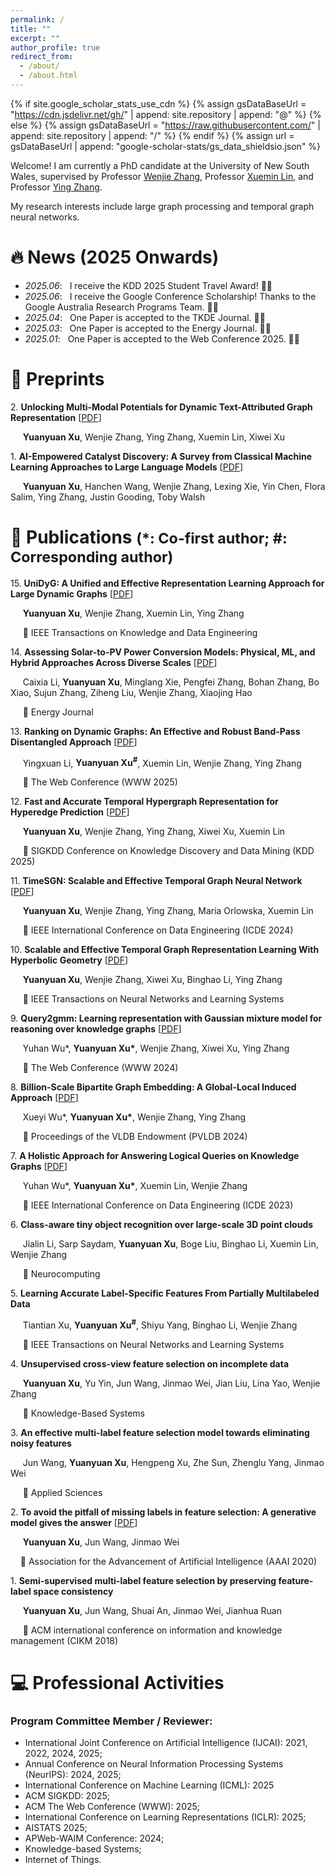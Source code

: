 ```yaml
---
permalink: /
title: ""
excerpt: ""
author_profile: true
redirect_from: 
  - /about/
  - /about.html
---
```


{% if site.google_scholar_stats_use_cdn %}
{% assign gsDataBaseUrl = "https://cdn.jsdelivr.net/gh/" | append: site.repository | append: "@" %}
{% else %}
{% assign gsDataBaseUrl = "https://raw.githubusercontent.com/" | append: site.repository | append: "/" %}
{% endif %}
{% assign url = gsDataBaseUrl | append: "google-scholar-stats/gs_data_shieldsio.json" %}

<span class='anchor' id='about-me'></span>

Welcome! I am currently a PhD candidate at the University of New South Wales, supervised by Professor [Wenjie Zhang](https://cgi.cse.unsw.edu.au/~zhangw/), Professor [Xuemin Lin](https://www.acem.sjtu.edu.cn/en/faculty/linxuemin.html), and Professor [Ying Zhang](https://profiles.uts.edu.au/Ying.Zhang).

My research interests include large graph processing and temporal graph neural networks. 
<!--I have published more than 100 papers at the top international AI conferences with total <a href='https://scholar.google.com/citations?user=DhtAFkwAAAAJ'>google scholar citations <strong><span id='total_cit'>260000+</span></strong></a> (You can also use google scholar badge <a href='https://scholar.google.com/citations?user=DhtAFkwAAAAJ'><img src="https://img.shields.io/endpoint?url={{ url | url_encode }}&logo=Google%20Scholar&labelColor=f6f6f6&color=9cf&style=flat&label=citations"></a>).-->

<span class='anchor' id='news'></span>
# 🔥 News (2025 Onwards)

- *2025.06*: &nbsp; I receive the KDD 2025 Student Travel Award! 🎉🎉
- *2025.06*: &nbsp; I receive the Google Conference Scholarship! Thanks to the Google Australia Research Programs Team. 🎉🎉
- *2025.04*: &nbsp; One Paper is accepted to the TKDE Journal. 👏👏 
- *2025.03*: &nbsp; One Paper is accepted to the Energy Journal. 👏👏 
- *2025.01*: &nbsp; One Paper is accepted to the Web Conference 2025. 👏👏 

<span class='anchor' id='preprint'></span>

# 🔖 Preprints

2\. **Unlocking Multi-Modal Potentials for Dynamic Text-Attributed Graph Representation** [[PDF](https://arxiv.org/abs/2502.19651)]

   &nbsp;&nbsp;&nbsp;&nbsp; **Yuanyuan Xu**, Wenjie Zhang, Ying Zhang, Xuemin Lin, Xiwei Xu


1\. **AI-Empowered Catalyst Discovery: A Survey from Classical Machine Learning Approaches to Large Language Models** [[PDF](https://arxiv.org/abs/2502.13626)]

   &nbsp;&nbsp;&nbsp;&nbsp; **Yuanyuan Xu**, Hanchen Wang, Wenjie Zhang, Lexing Xie, Yin Chen, Flora Salim, Ying Zhang, Justin Gooding, Toby Walsh
   

<span class='anchor' id='pubs'></span>

# 📝 Publications  <small>(*: Co-first author; #: Corresponding author) </small>

15\. **UniDyG: A Unified and Effective Representation Learning Approach for Large Dynamic Graphs** [[PDF](https://ieeexplore.ieee.org/document/10981615)]

   &nbsp;&nbsp;&nbsp;&nbsp; **Yuanyuan Xu**, Wenjie Zhang, Xuemin Lin, Ying Zhang
   
   &nbsp;&nbsp;&nbsp;&nbsp; 📍 IEEE Transactions on Knowledge and Data Engineering
<p></p> 


14\. **Assessing Solar-to-PV Power Conversion Models: Physical, ML, and Hybrid Approaches Across Diverse Scales** [[PDF](https://doi.org/10.1016/j.energy.2025.135744)]

   &nbsp;&nbsp;&nbsp;&nbsp; Caixia Li, **Yuanyuan Xu**, Minglang Xie, Pengfei Zhang, Bohan Zhang, Bo Xiao, Sujun Zhang, Ziheng Liu, Wenjie Zhang, Xiaojing Hao

   &nbsp;&nbsp;&nbsp;&nbsp; 📍 Energy Journal
<p></p>  

13\. **Ranking on Dynamic Graphs: An Effective and Robust Band-Pass Disentangled Approach** [[PDF](https://dl.acm.org/doi/10.1145/3696410.3714943)]

   &nbsp;&nbsp;&nbsp;&nbsp; Yingxuan Li, **Yuanyuan Xu<sup>#</sup>**, Xuemin Lin, Wenjie Zhang, Ying Zhang

   &nbsp;&nbsp;&nbsp;&nbsp; 📍 The Web Conference (WWW 2025)
<p></p>  

12\. **Fast and Accurate Temporal Hypergraph Representation for Hyperedge Prediction** [[PDF](https://dl.acm.org/doi/10.1145/3690624.3709327)]

   &nbsp;&nbsp;&nbsp;&nbsp; **Yuanyuan Xu**, Wenjie Zhang, Ying Zhang, Xiwei Xu, Xuemin Lin

   &nbsp;&nbsp;&nbsp;&nbsp; 📍 SIGKDD Conference on Knowledge Discovery and Data Mining (KDD 2025)

<p></p>

11\. **TimeSGN: Scalable and Effective Temporal Graph Neural Network** [[PDF](https://ieeexplore.ieee.org/document/10597745)]

   &nbsp;&nbsp;&nbsp;&nbsp; **Yuanyuan Xu**, Wenjie Zhang, Ying Zhang, Maria Orlowska, Xuemin Lin

   &nbsp;&nbsp;&nbsp;&nbsp; 📍 IEEE International Conference on Data Engineering (ICDE 2024)

<p></p>

10\. **Scalable and Effective Temporal Graph Representation Learning With Hyperbolic Geometry** [[PDF](https://ieeexplore.ieee.org/stamp/stamp.jsp?arnumber=10528375)]

   &nbsp;&nbsp;&nbsp;&nbsp; **Yuanyuan Xu**, Wenjie Zhang, Xiwei Xu, Binghao Li, Ying Zhang

   &nbsp;&nbsp;&nbsp;&nbsp; 📍 IEEE Transactions on Neural Networks and Learning Systems

<p></p>

9\. **Query2gmm: Learning representation with Gaussian mixture model for reasoning over knowledge graphs** [[PDF](https://dl.acm.org/doi/pdf/10.1145/3589334.3645569)]

   &nbsp;&nbsp;&nbsp;&nbsp; Yuhan Wu\*, **Yuanyuan Xu\***, Wenjie Zhang, Xiwei Xu, Ying Zhang

   &nbsp;&nbsp;&nbsp;&nbsp; 📍 The Web Conference (WWW 2024)

<p></p>

8\. **Billion-Scale Bipartite Graph Embedding: A Global-Local Induced Approach** [[PDF](https://dl.acm.org/doi/pdf/10.14778/3626292.3626300)]

   &nbsp;&nbsp;&nbsp;&nbsp; Xueyi Wu\*, **Yuanyuan Xu\***, Wenjie Zhang, Ying Zhang

   &nbsp;&nbsp;&nbsp;&nbsp; 📍 Proceedings of the VLDB Endowment (PVLDB 2024)

<p></p>

7\. **A Holistic Approach for Answering Logical Queries on Knowledge Graphs** [[PDF](https://ieeexplore.ieee.org/stamp/stamp.jsp?arnumber=10184571)]

   &nbsp;&nbsp;&nbsp;&nbsp; Yuhan Wu\*, **Yuanyuan Xu\***, Xuemin Lin, Wenjie Zhang

   &nbsp;&nbsp;&nbsp;&nbsp; 📍 IEEE International Conference on Data Engineering (ICDE 2023)

<p></p>

6\. **Class-aware tiny object recognition over large-scale 3D point clouds**

   &nbsp;&nbsp;&nbsp;&nbsp; Jialin Li, Sarp Saydam, **Yuanyuan Xu**, Boge Liu, Binghao Li, Xuemin Lin, Wenjie Zhang

   &nbsp;&nbsp;&nbsp;&nbsp; 📍 Neurocomputing

<p></p>

5\. **Learning Accurate Label-Specific Features From Partially Multilabeled Data**

   &nbsp;&nbsp;&nbsp;&nbsp; Tiantian Xu, **Yuanyuan Xu<sup>#</sup>**, Shiyu Yang, Binghao Li, Wenjie Zhang

   &nbsp;&nbsp;&nbsp;&nbsp; 📍 IEEE Transactions on Neural Networks and Learning Systems

<p></p>

4\. **Unsupervised cross-view feature selection on incomplete data**

   &nbsp;&nbsp;&nbsp;&nbsp; **Yuanyuan Xu**, Yu Yin, Jun Wang, Jinmao Wei, Jian Liu, Lina Yao, Wenjie Zhang

   &nbsp;&nbsp;&nbsp;&nbsp; 📍 Knowledge-Based Systems

<p></p>

3\. **An effective multi-label feature selection model towards eliminating noisy features**

&nbsp;&nbsp;&nbsp;&nbsp; Jun Wang, **Yuanyuan Xu**, Hengpeng Xu, Zhe Sun, Zhenglu Yang, Jinmao Wei

&nbsp;&nbsp;&nbsp;&nbsp; 📍 Applied Sciences
<p></p>

2\. **To avoid the pitfall of missing labels in feature selection: A generative model gives the answer** [[PDF](https://ojs.aaai.org/index.php/AAAI/article/view/6127/5983)]

   &nbsp;&nbsp;&nbsp;&nbsp; **Yuanyuan Xu**, Jun Wang, Jinmao Wei

   &nbsp;&nbsp;&nbsp;&nbsp;📍 Association for the Advancement of Artificial Intelligence (AAAI 2020)

<p></p>

1\. **Semi-supervised multi-label feature selection by preserving feature-label space consistency**
   
   &nbsp;&nbsp;&nbsp;&nbsp; **Yuanyuan Xu**, Jun Wang, Shuai An, Jinmao Wei, Jianhua Ruan
   
   &nbsp;&nbsp;&nbsp;&nbsp; 📍 ACM international conference on information and knowledge management (CIKM 2018)


<span class='anchor' id='professional-activities'></span>
# 💻 Professional Activities
### Program Committee Member / Reviewer:
-  International Joint Conference on Artificial Intelligence (IJCAI): 2021, 2022, 2024, 2025;
-  Annual Conference on Neural Information Processing Systems (NeurIPS): 2024, 2025;
-  International Conference on Machine Learning (ICML): 2025 
-  ACM SIGKDD: 2025;
-  ACM The Web Conference (WWW): 2025;
-  International Conference on Learning Representations (ICLR): 2025;
-  AISTATS 2025;
-  APWeb-WAIM Conference: 2024;
-  Knowledge-based Systems;
-  Internet of Things.







